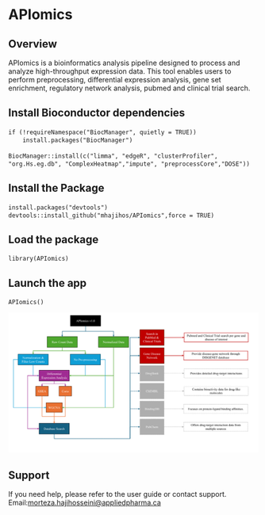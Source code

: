 # APIomics
## Overview
APIomics is a bioinformatics analysis pipeline designed to process and analyze high-throughput expression data. This tool enables users to perform preprocessing, differential expression analysis, gene set enrichment, regulatory network analysis, pubmed and clinical trial search.

## Install Bioconductor dependencies
```
if (!requireNamespace("BiocManager", quietly = TRUE))
    install.packages("BiocManager")

BiocManager::install(c("limma", "edgeR", "clusterProfiler", "org.Hs.eg.db", "ComplexHeatmap","impute", "preprocessCore","DOSE"))
```

## Install the Package
```
install.packages("devtools") 
devtools::install_github("mhajihos/APIomics",force = TRUE)
```

## Load the package
```
library(APIomics)
```

## Launch the app
```
APIomics()
```


![Flowchart](https://github.com/mhajihos/APIomics/blob/fab630b087e07b8fe4b152fe9014536c2da8ebc7/www/fLowchart.jpg)

## Support
If you need help, please refer to the user guide or contact support. Email:morteza.hajihosseini@appliedpharma.ca


